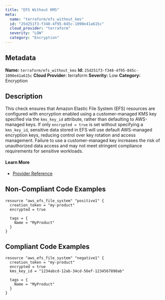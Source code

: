 ```yaml
---
title: "EFS Without KMS"
meta:
  name: "terraform/efs_without_kms"
  id: "25d251f3-f348-4f95-845c-1090e41a615c"
  cloud_provider: "terraform"
  severity: "LOW"
  category: "Encryption"
---
```

## Metadata
**Name:** `terraform/efs_without_kms`
**Id:** `25d251f3-f348-4f95-845c-1090e41a615c`
**Cloud Provider:** terraform
**Severity:** Low
**Category:** Encryption
## Description
This check ensures that Amazon Elastic File System (EFS) resources are configured with encryption enabled using a customer-managed KMS key specified via the `kms_key_id` attribute, rather than defaulting to AWS-managed keys. If only `encrypted = true` is set without specifying a `kms_key_id`, sensitive data stored in EFS will use default AWS-managed encryption keys, reducing control over key rotation and access management. Failure to use a customer-managed key increases the risk of unauthorized data access and may not meet stringent compliance requirements for sensitive workloads.

#### Learn More

 - [Provider Reference](https://registry.terraform.io/providers/hashicorp/aws/latest/docs/resources/efs_file_system#kms_key_id)

## Non-Compliant Code Examples
```aws
resource "aws_efs_file_system" "positive1" {
  creation_token = "my-product"
  encrypted = true

  tags = {
    Name = "MyProduct"
  }
}
```

## Compliant Code Examples
```aws
resource "aws_efs_file_system" "negative1" {
  creation_token = "my-product"
  encrypted = true
  kms_key_id = "1234abcd-12ab-34cd-56ef-1234567890ab"

  tags = {
    Name = "MyProduct"
  }
}
```
